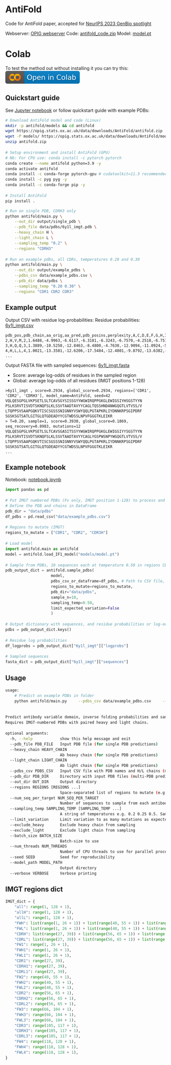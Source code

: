 AntiFold
==============================

Code for AntiFold paper, accepted for [NeurIPS 2023 GenBio spotlight](https://openreview.net/forum?id=bxZMKHtlL6)

Webserver: [OPIG webserver](https://opig.stats.ox.ac.uk/webapps/AntiFold/)
Code: [antifold_code.zip](https://opig.stats.ox.ac.uk/data/downloads/AntiFold/antifold_code.zip)
Model: [model.pt](https://opig.stats.ox.ac.uk/data/downloads/AntiFold/models/model.pt)

# Colab
To test the method out without installing it you can try this: [![Open In Colab](images/colab-badge.svg)](https://colab.research.google.com/drive/1TTfgjoZx3mzF5u4e9b4Un9Y7b_rqXc_4)

## Quickstart guide

See <a href="https://opig.stats.ox.ac.uk/data/downloads/AntiFold/notebook.ipynb">Jupyter notebook</a> or follow quickstart guide with example PDBs:

```bash
# Download AntiFold model and code (Linux)
mkdir -p antifold/models && cd antifold
wget https://opig.stats.ox.ac.uk/data/downloads/AntiFold/antifold.zip
wget -P models/ https://opig.stats.ox.ac.uk/data/downloads/AntiFold/models/model.pt
unzip antifold.zip

# Setup environment and install AntiFold (GPU)
# Nb: For CPU use: conda install -c pytorch pytorch
conda create --name antifold python=3.9 -y
conda activate antifold
conda install -c conda-forge pytorch-gpu # cudatoolkit=11.3 recommended
conda install -c pyg pyg -y
conda install -c conda-forge pip -y

# Install AntiFold
pip install .
```

```bash
# Run on single PDB, CDRH3 only
python antifold/main.py \
    --out_dir output/single_pdb \
    --pdb_file data/pdbs/6y1l_imgt.pdb \
    --heavy_chain H \
    --light_chain L \
    --sampling_temp "0.2" \
    --regions "CDRH3"

# Run on example pdbs, all CDRs, temperatures 0.20 and 0.30
python antifold/main.py \
    --out_dir output/example_pdbs \
    --pdbs_csv data/example_pdbs.csv \
    --pdb_dir data/pdbs \
    --sampling_temp "0.20 0.30" \
    --regions "CDR1 CDR2 CDR3"
```

## Example output
Output CSV with residue log-probabilities: Residue probabilities: <a href="https://opig.stats.ox.ac.uk/data/downloads/AntiFold/output/example_pdbs/6y1l_imgt.csv">6y1l_imgt.csv</a>
```csv
pdb_pos,pdb_chain,aa_orig,aa_pred,pdb_posins,perplexity,A,C,D,E,F,G,H,I,K,L,M,N,P,Q,R,S,T,V,W,Y
2,H,V,M,2,1.6488,-4.9963,-6.6117,-6.3181,-6.3243,-6.7570,-4.2518,-6.7514,-5.2540,-6.8067,-5.8619,-0.0904,-6.5493,-4.8639,-6.6316,-6.3084,-5.1900,-5.0988,-3.7295,-8.0480,-7.3236
3,H,Q,Q,3,1.3889,-10.5258,-12.8463,-8.4800,-4.7630,-12.9094,-11.0924,-5.6136,-10.9870,-3.1119,-8.1113,-9.4382,-6.2246,-13.3660,-0.0701,-4.9957,-10.0301,-6.8618,-7.5810,-13.6721,-11.4157
4,H,L,L,4,1.0021,-13.3581,-12.6206,-17.5484,-12.4801,-9.8792,-13.6382,-14.8609,-13.9344,-16.4080,-0.0002,-9.2727,-16.6532,-14.0476,-12.5943,-15.4559,-16.9103,-17.0809,-10.5670,-13.5334,-13.4324
...
```

Output FASTA file with sampled sequences: <a href="https://opig.stats.ox.ac.uk/data/downloads/AntiFold/output/example_pdbs/6y1l_imgt.fasta">6y1l_imgt.fasta</a>
- Score: average log-odds of residues in the sampled region
- Global: average log-odds of all residues (IMGT positions 1-128)
```fasta
>6y1l_imgt , score=0.2934, global_score=0.2934, regions=['CDR1', 'CDR2', 'CDRH3'], model_name=AntiFold, seed=42
VQLQESGPGLVKPSETLSLTCAVSGYSISSGYYWGWIRQPPGKGLEWIGSIYHSGSTYYN
PSLKSRVTISVDTSKNQFSLKLSSVTAADTAVYYCAGLTQSSHNDANWGQGTLVTVSS/V
LTQPPSVSAAPGQKVTISCSGSSSNIGNNYVSWYQQLPGTAPKRLIYDNNKRPSGIPDRF
SGSKSGTSATLGITGLQTGDEADYYCGTWDSSLNPVFGGGTKLEIKR
> T=0.20, sample=1, score=0.3930, global_score=0.1869, seq_recovery=0.8983, mutations=12
VQLQESGPGLVKPSETLSLTCAVSGASITSSYYWGWIRQPPGKGLEWIGSIYYSGSTYYN
PSLKSRVTISVDTSKNQFSLKLSSVTAADTAVYYCAGLYGSPWSNPYWGQGTLVTVSS/V
LTQPPSVSAAPGQKVTISCSGSSSNIGNNYVSWYQQLPGTAPKRLIYDNNKRPSGIPDRF
SGSKSGTSATLGITGLQTGDEADYYCGTWDSSLNPVFGGGTKLEIKR
...
```
## Example notebook
Notebook: <a href="https://opig.stats.ox.ac.uk/data/downloads/AntiFold/notebook.ipynb">notebook.ipynb</a>

```python
import pandas as pd

# Put IMGT numbered PDBs (Fv only, IMGT position 1-128) to process and load a CSV file with PDB names and heavy/light chains
# Define the PDB and chains in DataFrame
pdb_dir = "data/pdbs"
df_pdbs = pd.read_csv("data/example_pdbs.csv")

# Regions to mutate (IMGT)
regions_to_mutate = ["CDR1", "CDR2", "CDR3H"]

# Load model
import antifold.main as antifold
model = antifold.load_IF1_model("models/model.pt")

# Sample from PDBs, 10 sequences each at temperature 0.50 in regions CDR1, CDR2, CDR3H
pdb_output_dict = antifold.sample_pdbs(
                    model,
                    pdbs_csv_or_dataframe=df_pdbs, # Path to CSV file, or a DataFrame
                    regions_to_mutate=regions_to_mutate,
                    pdb_dir="data/pdbs",
                    sample_n=10,
                    sampling_temp=0.50,
                    limit_expected_variation=False
                    )

# Output dictionary with sequences, and residue probabilities or log-odds
pdbs = pdb_output_dict.keys()

# Residue log probabilities
df_logprobs = pdb_output_dict["6y1l_imgt"]["logprobs"]

# Sampled sequences
fasta_dict = pdb_output_dict["6y1l_imgt"]["sequences"]
```

## Usage
```bash
usage: 
    # Predict on example PDBs in folder
    python antifold/main.py     --pdbs_csv data/example_pdbs.csv     --pdb_dir data/pdbs     --out_dir output/
    

Predict antibody variable domain, inverse folding probabilities and sample sequences with maintained fold.
Requires IMGT-numbered PDBs with paired heavy and light chains.

optional arguments:
  -h, --help            show this help message and exit
  --pdb_file PDB_FILE   Input PDB file (for single PDB predictions)
  --heavy_chain HEAVY_CHAIN
                        Ab heavy chain (for single PDB predictions)
  --light_chain LIGHT_CHAIN
                        Ab light chain (for single PDB predictions)
  --pdbs_csv PDBS_CSV   Input CSV file with PDB names and H/L chains (multi-PDB predictions)
  --pdb_dir PDB_DIR     Directory with input PDB files (multi-PDB predictions)
  --out_dir OUT_DIR     Output directory
  --regions REGIONS [REGIONS ...]
                        Space-separated list of regions to mutate (e.g., CDR1 CDR2 CDR3H).
  --num_seq_per_target NUM_SEQ_PER_TARGET
                        Number of sequences to sample from each antibody PDB
  --sampling_temp SAMPLING_TEMP [SAMPLING_TEMP ...]
                        A string of temperatures e.g. 0.2 0.25 0.5. Sampling temperature for amino acids. Suggested values 0.1, 0.15, 0.2, 0.25, 0.3. Higher values will lead to more diversity.
  --limit_variation     Limit variation to as many mutations as expected from temperature sampling
  --exclude_heavy       Exclude heavy chain from sampling
  --exclude_light       Exclude light chain from sampling
  --batch_size BATCH_SIZE
                        Batch-size to use
  --num_threads NUM_THREADS
                        Number of CPU threads to use for parallel processing (default 0 = all available)
  --seed SEED           Seed for reproducibility
  --model_path MODEL_PATH
                        Output directory
  --verbose VERBOSE     Verbose printing
```

## IMGT regions dict
```python
IMGT_dict = {
    "all": range(1, 128 + 1),
    "allH": range(1, 128 + 1),
    "allL": range(1, 128 + 1),
    "FWH": list(range(1, 26 + 1)) + list(range(40, 55 + 1)) + list(range(66, 104 + 1)),
    "FWL": list(range(1, 26 + 1)) + list(range(40, 55 + 1)) + list(range(66, 104 + 1)),
    "CDRH": list(range(27, 39)) + list(range(56, 65 + 1)) + list(range(105, 117 + 1)),
    "CDRL": list(range(27, 39)) + list(range(56, 65 + 1)) + list(range(105, 117 + 1)),
    "FW1": range(1, 26 + 1),
    "FWH1": range(1, 26 + 1),
    "FWL1": range(1, 26 + 1),
    "CDR1": range(27, 39),
    "CDRH1": range(27, 39),
    "CDRL1": range(27, 39),
    "FW2": range(40, 55 + 1),
    "FWH2": range(40, 55 + 1),
    "FWL2": range(40, 55 + 1),
    "CDR2": range(56, 65 + 1),
    "CDRH2": range(56, 65 + 1),
    "CDRL2": range(56, 65 + 1),
    "FW3": range(66, 104 + 1),
    "FWH3": range(66, 104 + 1),
    "FWL3": range(66, 104 + 1),
    "CDR3": range(105, 117 + 1),
    "CDRH3": range(105, 117 + 1),
    "CDRL3": range(105, 117 + 1),
    "FW4": range(118, 128 + 1),
    "FWH4": range(118, 128 + 1),
    "FWL4": range(118, 128 + 1),
}
```
